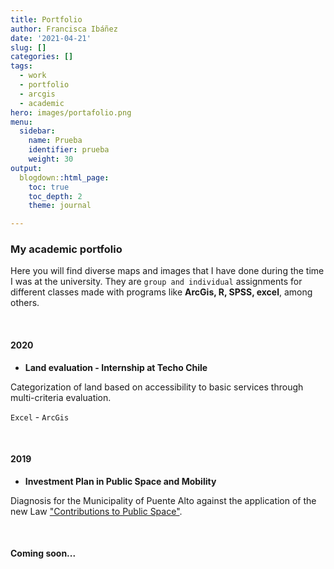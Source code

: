 ```yaml
---
title: Portfolio
author: Francisca Ibáñez
date: '2021-04-21'
slug: []
categories: []
tags: 
  - work
  - portfolio
  - arcgis
  - academic
hero: images/portafolio.png
menu:
  sidebar:
    name: Prueba
    identifier: prueba
    weight: 30
output:
  blogdown::html_page:
    toc: true
    toc_depth: 2
    theme: journal

---
```


### My academic portfolio

Here you will find diverse maps and images that I have done during the time I was at the university. They are `group and individual` assignments for different classes made with programs like **ArcGis, R, SPSS, excel**, among others. 

<br>

#### 2020

* **Land evaluation - Internship at Techo Chile**

Categorization of land based on accessibility to basic services through multi-criteria evaluation.

`Excel` - `ArcGis`


<br>

#### 2019

* **Investment Plan in Public Space and Mobility**

Diagnosis for the Municipality of Puente Alto against the application of the new Law ["Contributions to Public Space"](https://www.minvu.gob.cl/ley-de-aportes-al-espacio-publico/). 


<br>

#### Coming soon...
